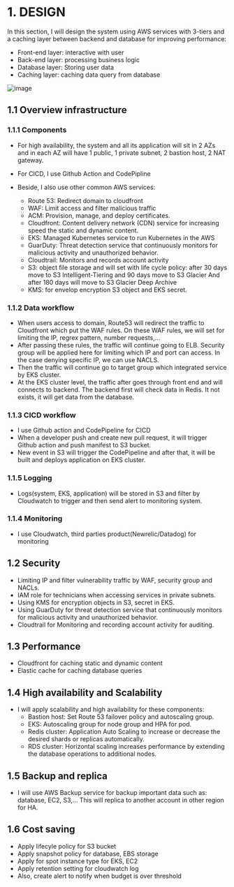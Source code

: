 # 1. DESIGN
In this section, I will design the system using AWS services with 3-tiers and a caching layer between backend and database for improving performance:
- Front-end layer: interactive with user
- Back-end layer: processing business logic
- Database layer: Storing user data 
- Caching layer: caching data query from database

![image](https://user-images.githubusercontent.com/28616641/260221508-5fca2a9b-9f58-4313-afe3-83b6516812d0.png)

## 1.1 Overview infrastructure
### 1.1.1 Components
- For high availability, the system and all its application will sit in 2 AZs and in each AZ will have 1 public, 1 private subnet, 2 bastion host, 2 NAT gateway.

- For CICD, I use Github Action and CodePipline

- Beside, I also use other common AWS services:
  + Route 53: Redirect domain to cloudfront
  + WAF: Limit access and filter malicious traffic
  + ACM: Provision, manage, and deploy certificates.
  + Cloudfront: Content delivery network (CDN) service for increasing speed the static and dynamic content.
  + EKS: Managed Kubernetes service to run Kubernetes in the AWS
  + GuarDuty:  Threat detection service that continuously monitors for malicious activity and unauthorized behavior.
  + Cloudtrail: Monitors and records account activity 
  + S3: object file storage and will set with life cycle policy: after 30 days move to S3 Intelligent-Tiering and 90 days move to S3 Glacier 
        And after 180 days will move to S3 Glacier Deep Archive
  + KMS: for envelop encryption S3 object and EKS secret.

### 1.1.2 Data workflow
- When users access to domain, Route53 will redirect the traffic to Cloudfront which put the WAF rules.
On these WAF rules, we will set for limiting the IP, regrex pattern, number requests,...
- After passing these rules, the traffic will continue going to ELB. Security group will be applied here for limiting which IP and port can access.
In the case denying specific IP, we can use NACLS.
- Then the traffic will continue go to target group which integrated service by EKS cluster.
- At the EKS cluster level, the traffic after goes through front end and will connects to backend.
  The backend first will check data in Redis. It not exists, it will get data from the database. 

### 1.1.3 CICD workflow
- I use Github action and CodePipeline for CICD
- When a developer push and create new pull request, it will trigger Github action and push manifest to S3 bucket.
- New event in S3 will trigger the CodePipeline and after that, it will be built and deploys application on EKS cluster.

### 1.1.5 Logging
- Logs(system, EKS, application) will be stored in S3 and filter by Cloudwatch to trigger and then send alert to monitoring system.

### 1.1.4 Monitoring
- I use Cloudwatch, third parties product(Newrelic/Datadog) for monitoring

## 1.2 Security
- Limiting IP and filter vulnerability traffic by WAF, security group and NACLs.
- IAM role for technicians when accessing services in private subnets.
- Using KMS for encryption objects in S3, secret in EKS.
- Using GuarDuty for threat detection service that continuously monitors for malicious activity and unauthorized behavior.
- Cloudtrail for Monitoring and recording account activity for auditing.

## 1.3 Performance
- Cloudfront for caching static and dynamic content
- Elastic cache for caching database queries

## 1.4 High availability and Scalability 
- I will apply scalability and high availability for these components:
  + Bastion host: Set Route 53 failover policy and autoscaling group.
  + EKS: Autoscaling group for node group and HPA for pod.
  + Redis cluster: Application Auto Scaling to increase or decrease the desired shards or replicas automatically.
  + RDS cluster: Horizontal scaling increases performance by extending the database operations to additional nodes.

## 1.5 Backup and replica
- I will use AWS Backup service for backup important data such as: database, EC2, S3,...
This will replica to another account in other region for HA.

## 1.6 Cost saving
- Apply lifecyle policy for S3 bucket
- Apply snapshot policy for database, EBS storage
- Apply for spot instance type for EKS, EC2
- Apply retention setting for cloudwatch log
- Also, create alert to notify when budget is over threshold

